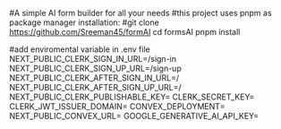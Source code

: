 #A simple AI form builder for all your needs
#this project uses pnpm as package manager
installation:
#git clone https://github.com/Sreeman45/formAI
cd formsAI
pnpm install

#add enviromental variable in .env file
NEXT_PUBLIC_CLERK_SIGN_IN_URL=/sign-in
NEXT_PUBLIC_CLERK_SIGN_UP_URL=/sign-up
NEXT_PUBLIC_CLERK_AFTER_SIGN_IN_URL=/
NEXT_PUBLIC_CLERK_AFTER_SIGN_UP_URL=/
NEXT_PUBLIC_CLERK_PUBLISHABLE_KEY=
CLERK_SECRET_KEY=
CLERK_JWT_ISSUER_DOMAIN=
CONVEX_DEPLOYMENT=
NEXT_PUBLIC_CONVEX_URL=
GOOGLE_GENERATIVE_AI_API_KEY=